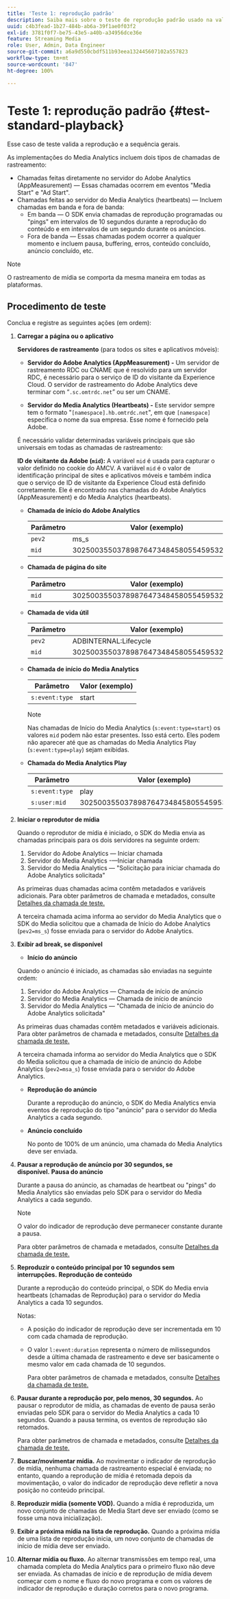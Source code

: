 ```yaml
---
title: 'Teste 1: reprodução padrão'
description: Saiba mais sobre o teste de reprodução padrão usado na validação.
uuid: c4b3fead-1b27-484b-ab6a-39f1ae0f03f2
exl-id: 3781f0f7-be75-43e5-a40b-a34956dce36e
feature: Streaming Media
role: User, Admin, Data Engineer
source-git-commit: a6a9d550cbdf511b93eea132445607102a557823
workflow-type: tm+mt
source-wordcount: '847'
ht-degree: 100%

---
```


# Teste 1: reprodução padrão {#test-standard-playback}

Esse caso de teste valida a reprodução e a sequência gerais.

As implementações do Media Analytics incluem dois tipos de chamadas de rastreamento:
* Chamadas feitas diretamente no servidor do Adobe Analytics (AppMeasurement) — Essas chamadas ocorrem em eventos &quot;Media Start&quot; e &quot;Ad Start&quot;.
* Chamadas feitas ao servidor do Media Analytics (heartbeats) — Incluem chamadas em banda e fora de banda:
   * Em banda — O SDK envia chamadas de reprodução programadas ou &quot;pings&quot; em intervalos de 10 segundos durante a reprodução do conteúdo e em intervalos de um segundo durante os anúncios.
   * Fora de banda — Essas chamadas podem ocorrer a qualquer momento e incluem pausa, buffering, erros, conteúdo concluído, anúncio concluído, etc.

>[!NOTE]
>O rastreamento de mídia se comporta da mesma maneira em todas as plataformas.

## Procedimento de teste

Conclua e registre as seguintes ações (em ordem):

1. **Carregar a página ou o aplicativo**

   **Servidores de rastreamento** (para todos os sites e aplicativos móveis):

   * **Servidor do Adobe Analytics (AppMeasurement) -** Um servidor de rastreamento RDC ou CNAME que é resolvido para um servidor RDC, é necessário para o serviço de ID do visitante da Experience Cloud. O servidor de rastreamento do Adobe Analytics deve terminar com “`.sc.omtrdc.net`” ou ser um CNAME.

   * **Servidor do Media Analytics (Heartbeats) -** Este servidor sempre tem o formato &quot;`[namespace].hb.omtrdc.net`&quot;, em que `[namespace]` especifica o nome da sua empresa. Esse nome é fornecido pela Adobe.

   É necessário validar determinadas variáveis principais que são universais em todas as chamadas de rastreamento:

   **ID de visitante da Adobe (`mid`):** A variável `mid` é usada para capturar o valor definido no cookie do AMCV. A variável `mid` é o valor de identificação principal de sites e aplicativos móveis e também indica que o serviço de ID de visitante da Experience Cloud está definido corretamente. Ele é encontrado nas chamadas do Adobe Analytics (AppMeasurement) e do Media Analytics (heartbeats).

   * **Chamada de início do Adobe Analytics**

     | Parâmetro | Valor (exemplo) |
     |---|---|
     | `pev2` | ms_s |
     | `mid` | 30250035503789876473484580554595324209 |

   * **Chamada de página do site**

     | Parâmetro | Valor (exemplo) |
     |---|---|
     | `mid` | 30250035503789876473484580554595324209 |

   * **Chamada de vida útil**

     | Parâmetro | Valor (exemplo) |
     |---|---|
     | `pev2` | ADBINTERNAL:Lifecycle |
     | `mid` | 30250035503789876473484580554595324209 |

   * **Chamada de início do Media Analytics**

     | Parâmetro | Valor (exemplo) |
     |---|---|
     | `s:event:type` | start |

     >[!NOTE]
     >
     >Nas chamadas de Início do Media Analytics (`s:event:type=start`) os valores `mid` podem não estar presentes. Isso está certo. Eles podem não aparecer até que as chamadas do Media Analytics Play (`s:event:type=play`) sejam exibidas.

   * **Chamada do Media Analytics Play**

     | Parâmetro | Valor (exemplo) |
     |---|---|
     | `s:event:type` | play |
     | `s:user:mid` | 30250035503789876473484580554595324209 |

1. **Iniciar o reprodutor de mídia**

   Quando o reprodutor de mídia é iniciado, o SDK do Media envia as chamadas principais para os dois servidores na seguinte ordem:

   1. Servidor do Adobe Analytics — Iniciar chamada
   1. Servidor do Media Analytics -—Iniciar chamada
   1. Servidor do Media Analytics — &quot;Solicitação para iniciar chamada do Adobe Analytics solicitada&quot;

   As primeiras duas chamadas acima contêm metadados e variáveis adicionais. Para obter parâmetros de chamada e metadados, consulte [Detalhes da chamada de teste.](/help/legacy/validation/test-call-details.md#start-the-media-player)

   A terceira chamada acima informa ao servidor do Media Analytics que o SDK do Media solicitou que a chamada de Início do Adobe Analytics (`pev2=ms_s`) fosse enviada para o servidor do Adobe Analytics.

1. **Exibir ad break, se disponível**

   * **Início do anúncio**

   Quando o anúncio é iniciado, as chamadas são enviadas na seguinte ordem:

   1. Servidor do Adobe Analytics — Chamada de início de anúncio
   1. Servidor do Media Analytics — Chamada de início de anúncio
   1. Servidor do Media Analytics — &quot;Chamada de início de anúncio do Adobe Analytics solicitada&quot;

   As primeiras duas chamadas contêm metadados e variáveis adicionais. Para obter parâmetros de chamada e metadados, consulte [Detalhes da chamada de teste.](/help/legacy/validation/test-call-details.md#view-ad-playback)

   A terceira chamada informa ao servidor do Media Analytics que o SDK do Media solicitou que a chamada de início de anúncio do Adobe Analytics (`pev2=msa_s`) fosse enviada para o servidor do Adobe Analytics.

   * **Reprodução do anúncio**

     Durante a reprodução do anúncio, o SDK do Media Analytics envia eventos de reprodução do tipo &quot;anúncio&quot; para o servidor do Media Analytics a cada segundo.

   * **Anúncio concluído**

     No ponto de 100% de um anúncio, uma chamada do Media Analytics deve ser enviada.

1. **Pausar a reprodução de anúncio por 30 segundos, se disponível.** **Pausa do anúncio**

   Durante a pausa do anúncio, as chamadas de heartbeat ou &quot;pings&quot; do Media Analytics são enviadas pelo SDK para o servidor do Media Analytics a cada segundo.

   >[!NOTE]
   >
   >O valor do indicador de reprodução deve permanecer constante durante a pausa.

   Para obter parâmetros de chamada e metadados, consulte [Detalhes da chamada de teste.](/help/legacy/validation/test-call-details.md#ma-ad-pause-call)

1. **Reproduzir o conteúdo principal por 10 segundos sem interrupções.** **Reprodução de conteúdo**

   Durante a reprodução do conteúdo principal, o SDK do Media envia heartbeats (chamadas de Reprodução) para o servidor do Media Analytics a cada 10 segundos.

   Notas:

   * A posição do indicador de reprodução deve ser incrementada em 10 com cada chamada de reprodução.
   * O valor `l:event:duration` representa o número de milissegundos desde a última chamada de rastreamento e deve ser basicamente o mesmo valor em cada chamada de 10 segundos.

     Para obter parâmetros de chamada e metadados, consulte [Detalhes da chamada de teste.](/help/legacy/validation/test-call-details.md#play-main-content)

1. **Pausar durante a reprodução por, pelo menos, 30 segundos.** Ao pausar o reprodutor de mídia, as chamadas de evento de pausa serão enviadas pelo SDK para o servidor do Media Analytics a cada 10 segundos. Quando a pausa termina, os eventos de reprodução são retomados.

   Para obter parâmetros de chamada e metadados, consulte [Detalhes da chamada de teste.](/help/legacy/validation/test-call-details.md#pause-main-content)

1. **Buscar/movimentar mídia.** Ao movimentar o indicador de reprodução de mídia, nenhuma chamada de rastreamento especial é enviada; no entanto, quando a reprodução de mídia é retomada depois da movimentação, o valor do indicador de reprodução deve refletir a nova posição no conteúdo principal.

1. **Reproduzir mídia (somente VOD).** Quando a mídia é reproduzida, um novo conjunto de chamadas de Media Start deve ser enviado (como se fosse uma nova inicialização).

1. **Exibir a próxima mídia na lista de reprodução.** Quando a próxima mídia de uma lista de reprodução inicia, um novo conjunto de chamadas de início de mídia deve ser enviado.

1. **Alternar mídia ou fluxo.** Ao alternar transmissões em tempo real, uma chamada completa do Media Analytics para o primeiro fluxo não deve ser enviada. As chamadas de início e de reprodução de mídia devem começar com o nome e fluxo do novo programa e com os valores de indicador de reprodução e duração corretos para o novo programa.
